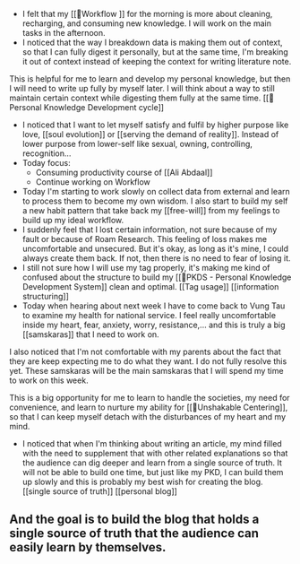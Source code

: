 - I felt that my [[🌱Workflow ]] for the morning is more about cleaning, recharging, and consuming new knowledge. I will work on the main tasks in the afternoon.
- I noticed that the way I breakdown data is making them out of context, so that I can fully digest it personally, but at the same time, I'm breaking it out of context instead of keeping the context for writing literature note. 

This is helpful for me to learn and develop my personal knowledge, but then I will need to write up fully by myself later. I will think about a way to still maintain certain context while digesting them fully at the same time. [[🌱Personal Knowledge Development cycle]]
- I noticed that I want to let myself satisfy and fulfil by higher purpose like love, [[soul evolution]] or [[serving the demand of reality]]. Instead of lower purpose from lower-self like sexual, owning, controlling, recognition...
- Today focus:
    - Consuming productivity course of [[Ali Abdaal]]
    - Continue working on Workflow
- Today I'm starting to work slowly on collect data from external and learn to process them to become my own wisdom. I also start to build my self a new habit pattern that take back my [[free-will]] from my feelings to build up my ideal workflow.
- I suddenly feel that I lost certain information, not sure because of my fault or because of Roam Research. This feeling of loss makes me uncomfortable and unsecured. But it's okay,  as long as it's mine, I could always create them back. If not, then there is no need to fear of losing it.
- I still not sure how I will use my tag properly, it's making me kind of confused about the structure to build my [[🌱PKDS - Personal Knowledge Development System]] clean and optimal. [[Tag usage]] [[information structuring]]
- Today when hearing about next week I have to come back to Vung Tau to examine my health for national service. I feel really uncomfortable inside my heart, fear, anxiety, worry, resistance,... and this is truly a big [[samskaras]] that I need to work on. 

I also noticed that I'm not comfortable with my parents about the fact that they are keep expecting me to do what they want. I do not fully resolve this yet. These samskaras will be the main samskaras that I will spend my time to work on this week.

This is a big opportunity for me to learn to handle the societies, my need for convenience, and learn to nurture my ability for [[🌱Unshakable Centering]], so that I can keep myself detach with the disturbances of my heart and my mind.
- I noticed that when I'm thinking about writing an article, my mind filled with the need to supplement that with other related explanations so that the audience can dig deeper and learn from a single source of truth. It will not be able to build one time, but just like my PKD, I can build them up slowly and this is probably my best wish for creating the blog. [[single source of truth]] [[personal blog]]

And the goal is to build the blog that holds a single source of truth that the audience can easily learn by themselves. 
- 
